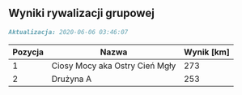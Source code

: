 ## Wyniki rywalizacji grupowej

```markdown
Aktualizacja: 2020-06-06 03:46:07
```

Pozycja | Nazwa | Wynik [km] |
------------ | -------------  | -------------
 1 |Ciosy Mocy aka Ostry Cień Mgły | 273 
 2 |Drużyna A | 253
